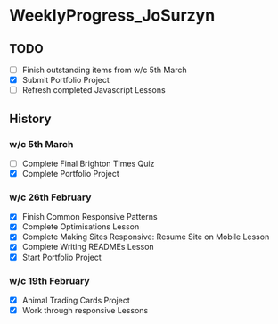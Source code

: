 # WeeklyProgress_JoSurzyn

## TODO
- [ ] Finish outstanding items from w/c 5th March
- [x] Submit Portfolio Project
- [ ] Refresh completed Javascript Lessons

## History
### w/c 5th March
- [ ] Complete Final Brighton Times Quiz
- [x] Complete Portfolio Project

### w/c 26th February
- [x] Finish Common Responsive Patterns
- [x] Complete Optimisations Lesson
- [x] Complete Making Sites Responsive: Resume Site on Mobile Lesson
- [x] Complete Writing READMEs Lesson
- [x] Start Portfolio Project

### w/c 19th February
- [x] Animal Trading Cards Project
- [x] Work through responsive Lessons
